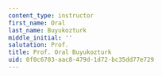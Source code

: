 ```yaml
---
content_type: instructor
first_name: Oral
last_name: Buyukozturk
middle_initial: ''
salutation: Prof.
title: Prof. Oral Buyukozturk
uid: 0f0c6703-aac8-479d-1d72-bc35dd77e729
---
```

